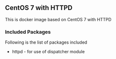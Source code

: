 ## CentOS 7 with HTTPD

This is docker image based on CentOS 7 with HTTPD

### Included Packages

Following is the list of packages included

* httpd                 - for use of dispatcher module

